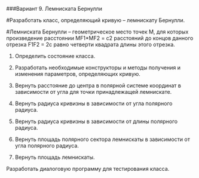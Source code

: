 ###Вариант 9. Лемниската Бернулли

#Разработать класс, определяющий кривую – лемнискату Бернулли.

#Лемниската Бернулли – геометрическое место точек M, для которых произведение расстоянии MF1*MF2 = с2 расстояний до концов данного отрезка F1F2 = 2c равно четверти квадрата длины этого отрезка.

1) Определить состояние класса.

2) Разработать необходимые конструкторы и методы получения и изменения параметров, определяющих кривую.

3) Вернуть расстояние до центра в полярной системе координат в зависимости от угла для точки принадлежащей лемнискате.

4) Вернуть радиуса кривизны в зависимости от угла полярного радиуса.

5) Вернуть радиуса кривизны в зависимости от длины полярного радиуса.

6) Вернуть площадь полярного сектора лемнискаты в зависимости от угла полярного радиуса.

7) Вернуть площадь лемнискаты.

Разработать диалоговую программу для тестирования класса.
